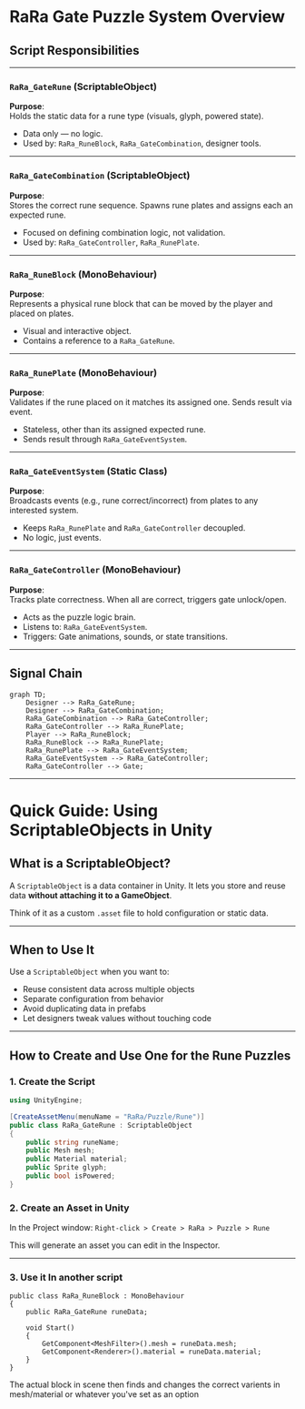 # RaRa Gate Puzzle System Overview

## Script Responsibilities

---

### `RaRa_GateRune` (ScriptableObject)

**Purpose**:  
Holds the static data for a rune type (visuals, glyph, powered state).

- Data only — no logic.
- Used by: `RaRa_RuneBlock`, `RaRa_GateCombination`, designer tools.

---

### `RaRa_GateCombination` (ScriptableObject)

**Purpose**:  
Stores the correct rune sequence. Spawns rune plates and assigns each an expected rune.

- Focused on defining combination logic, not validation.
- Used by: `RaRa_GateController`, `RaRa_RunePlate`.

---

### `RaRa_RuneBlock` (MonoBehaviour)

**Purpose**:  
Represents a physical rune block that can be moved by the player and placed on plates.

- Visual and interactive object.
- Contains a reference to a `RaRa_GateRune`.

---

### `RaRa_RunePlate` (MonoBehaviour)

**Purpose**:  
Validates if the rune placed on it matches its assigned one. Sends result via event.

- Stateless, other than its assigned expected rune.
- Sends result through `RaRa_GateEventSystem`.

---

### `RaRa_GateEventSystem` (Static Class)

**Purpose**:  
Broadcasts events (e.g., rune correct/incorrect) from plates to any interested system.

- Keeps `RaRa_RunePlate` and `RaRa_GateController` decoupled.
- No logic, just events.

---

### `RaRa_GateController` (MonoBehaviour)

**Purpose**:  
Tracks plate correctness. When all are correct, triggers gate unlock/open.

- Acts as the puzzle logic brain.
- Listens to: `RaRa_GateEventSystem`.
- Triggers: Gate animations, sounds, or state transitions.

---

## Signal Chain

```mermaid
graph TD;
    Designer --> RaRa_GateRune;
    Designer --> RaRa_GateCombination;
    RaRa_GateCombination --> RaRa_GateController;
    RaRa_GateController --> RaRa_RunePlate;
    Player --> RaRa_RuneBlock;
    RaRa_RuneBlock --> RaRa_RunePlate;
    RaRa_RunePlate --> RaRa_GateEventSystem;
    RaRa_GateEventSystem --> RaRa_GateController;
    RaRa_GateController --> Gate;
```
---

# Quick Guide: Using ScriptableObjects in Unity

## What is a ScriptableObject?

A `ScriptableObject` is a data container in Unity. It lets you store and reuse data **without attaching it to a GameObject**.

Think of it as a custom `.asset` file to hold configuration or static data.

---

## When to Use It

Use a `ScriptableObject` when you want to:

- Reuse consistent data across multiple objects
- Separate configuration from behavior
- Avoid duplicating data in prefabs
- Let designers tweak values without touching code

---

## How to Create and Use One for the Rune Puzzles

### 1. Create the Script

```csharp
using UnityEngine;

[CreateAssetMenu(menuName = "RaRa/Puzzle/Rune")]
public class RaRa_GateRune : ScriptableObject
{
    public string runeName;
    public Mesh mesh;
    public Material material;
    public Sprite glyph;
    public bool isPowered;
}

```
### 2. Create an Asset in Unity
In the Project window:
`Right-click > Create > RaRa > Puzzle > Rune`

This will generate an asset you can edit in the Inspector.

---

### 3. Use it In another script

```c-sharp
public class RaRa_RuneBlock : MonoBehaviour
{
    public RaRa_GateRune runeData;

    void Start()
    {
        GetComponent<MeshFilter>().mesh = runeData.mesh;
        GetComponent<Renderer>().material = runeData.material;
    }
}
```

The actual block in scene then finds and changes the correct varients in mesh/material or whatever you've set as an option

